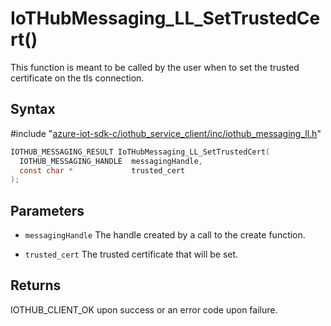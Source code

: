 # IoTHubMessaging_LL_SetTrustedCert()

This function is meant to be called by the user when to set the trusted certificate on the tls connection.

## Syntax

\#include "[azure-iot-sdk-c/iothub_service_client/inc/iothub_messaging_ll.h](../iot-c-ref-iothub-messaging-ll-h.md)"  
```C
IOTHUB_MESSAGING_RESULT IoTHubMessaging_LL_SetTrustedCert(
  IOTHUB_MESSAGING_HANDLE  messagingHandle,
  const char *             trusted_cert
);
```

## Parameters
* `messagingHandle` The handle created by a call to the create function. 

* `trusted_cert` The trusted certificate that will be set.

## Returns
IOTHUB_CLIENT_OK upon success or an error code upon failure.

